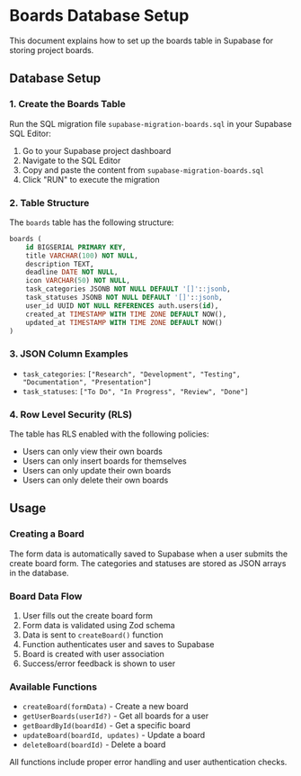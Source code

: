 # Boards Database Setup

This document explains how to set up the boards table in Supabase for storing project boards.

## Database Setup

### 1. Create the Boards Table

Run the SQL migration file `supabase-migration-boards.sql` in your Supabase SQL Editor:

1. Go to your Supabase project dashboard
2. Navigate to the SQL Editor
3. Copy and paste the content from `supabase-migration-boards.sql`
4. Click "RUN" to execute the migration

### 2. Table Structure

The `boards` table has the following structure:

```sql
boards (
    id BIGSERIAL PRIMARY KEY,
    title VARCHAR(100) NOT NULL,
    description TEXT,
    deadline DATE NOT NULL,
    icon VARCHAR(50) NOT NULL,
    task_categories JSONB NOT NULL DEFAULT '[]'::jsonb,
    task_statuses JSONB NOT NULL DEFAULT '[]'::jsonb,
    user_id UUID NOT NULL REFERENCES auth.users(id),
    created_at TIMESTAMP WITH TIME ZONE DEFAULT NOW(),
    updated_at TIMESTAMP WITH TIME ZONE DEFAULT NOW()
)
```

### 3. JSON Column Examples

- `task_categories`: `["Research", "Development", "Testing", "Documentation", "Presentation"]`
- `task_statuses`: `["To Do", "In Progress", "Review", "Done"]`

### 4. Row Level Security (RLS)

The table has RLS enabled with the following policies:
- Users can only view their own boards
- Users can only insert boards for themselves
- Users can only update their own boards
- Users can only delete their own boards

## Usage

### Creating a Board

The form data is automatically saved to Supabase when a user submits the create board form. The categories and statuses are stored as JSON arrays in the database.

### Board Data Flow

1. User fills out the create board form
2. Form data is validated using Zod schema
3. Data is sent to `createBoard()` function
4. Function authenticates user and saves to Supabase
5. Board is created with user association
6. Success/error feedback is shown to user

### Available Functions

- `createBoard(formData)` - Create a new board
- `getUserBoards(userId?)` - Get all boards for a user
- `getBoardById(boardId)` - Get a specific board
- `updateBoard(boardId, updates)` - Update a board
- `deleteBoard(boardId)` - Delete a board

All functions include proper error handling and user authentication checks.
